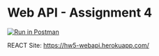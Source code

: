 # Web API - Assignment 4

[![Run in Postman](https://run.pstmn.io/button.svg)](https://app.getpostman.com/run-collection/0d290686a0bdb819a1d2?action=collection%2Fimport)

REACT Site:
https://hw5-webapi.herokuapp.com/
